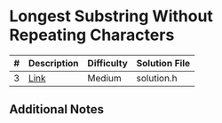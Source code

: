 # Longest Substring Without Repeating Characters
|#|Description|Difficulty|Solution File|
|-|-|-|-|
|3|[Link](https://leetcode.com/problems/longest-substring-without-repeating-characters/)|Medium|solution.h|

## Additional Notes
